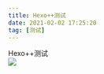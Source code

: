 ```yaml
---
title: Hexo++测试
date: 2021-02-02 17:25:20
tag: [测试]
---
```


Hexo++测试  
![](https://cdn.jsdelivr.net/gh/lixiang810/fk-gfw@master/hpp/1614301702000.webp)
